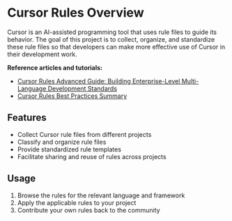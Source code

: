 # Cursor Rules Overview

Cursor is an AI-assisted programming tool that uses rule files to guide its behavior. The goal of this project is to collect, organize, and standardize these rule files so that developers can make more effective use of Cursor in their development work.

**Reference articles and tutorials:**

- [Cursor Rules Advanced Guide: Building Enterprise-Level Multi-Language Development Standards](https://mp.weixin.qq.com/s/rfanrMtMMuyUTwsDYmlxSg)
- [Cursor Rules Best Practices Summary](https://mp.weixin.qq.com/s/-J_LwfwH9rmFy4dzEy0RXg)


## Features

- Collect Cursor rule files from different projects
- Classify and organize rule files
- Provide standardized rule templates
- Facilitate sharing and reuse of rules across projects

## Usage

1. Browse the rules for the relevant language and framework
2. Apply the applicable rules to your project
3. Contribute your own rules back to the community
